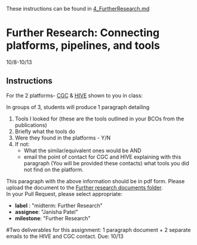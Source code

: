 These instructions can be found in [4_FurtherResearch.md](https://github.com/biocompute-objects/GW-SMHS-BIOC6223/blob/master/docs/4_FurtherResearch.md)

Further Research: Connecting platforms, pipelines, and tools
===================================
10/8-10/13

## Instructions

For the 2 platforms- [CGC](http://cgc.sbgenomics.com) & [HIVE](https://hive.biochemistry.gwu.edu/dna.cgi?cmd=home) shown to you in class: 

In groups of 3, students will produce 1 paragraph detailing
1) Tools I looked for (these are the tools outlined in your BCOs from the publications)
2) Briefly what the tools do
3) Were they found in the platforms - Y/N
4) If not: 
    * What the similar/equivalent ones would be AND
    * email the point of contact for CGC and HIVE explaining with this paragraph (You will be provided these contacts) what tools you did not find on the platform. 
    
This paragraph with the above information should be in pdf form. Please upload the document to the [Further research documents folder](https://github.com/biocompute-objects/GW-SMHS-BIOC6223).       
In your Pull Request, please select appropriate:
  * **label** : "midterm: Further Research"
  * **assignee**: "Janisha Patel"
  * **milestone**: "Further Research"
 
 
#Two deliverables for this assignment: 1 paragraph document + 2 separate emails to the HIVE and CGC contact.
Due: 10/13
